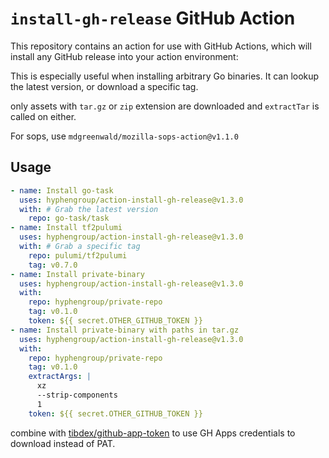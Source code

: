 # `install-gh-release` GitHub Action

This repository contains an action for use with GitHub Actions, which will install any GitHub release into your action environment:

This is especially useful when installing arbitrary Go binaries. It can lookup the latest version, or download a specific tag.

only assets with `tar.gz` or `zip` extension are downloaded and `extractTar` is called on either.

For sops, use `mdgreenwald/mozilla-sops-action@v1.1.0`

## Usage

```yaml
- name: Install go-task
  uses: hyphengroup/action-install-gh-release@v1.3.0
  with: # Grab the latest version
    repo: go-task/task
- name: Install tf2pulumi
  uses: hyphengroup/action-install-gh-release@v1.3.0
  with: # Grab a specific tag
    repo: pulumi/tf2pulumi
    tag: v0.7.0
- name: Install private-binary
  uses: hyphengroup/action-install-gh-release@v1.3.0
  with:
    repo: hyphengroup/private-repo
    tag: v0.1.0
    token: ${{ secret.OTHER_GITHUB_TOKEN }}
- name: Install private-binary with paths in tar.gz
  uses: hyphengroup/action-install-gh-release@v1.3.0
  with:
    repo: hyphengroup/private-repo
    tag: v0.1.0
    extractArgs: |
      xz
      --strip-components
      1
    token: ${{ secret.OTHER_GITHUB_TOKEN }}
```

combine with [tibdex/github-app-token](https://github.com/tibdex/github-app-token) to use GH Apps credentials to download instead of PAT.
